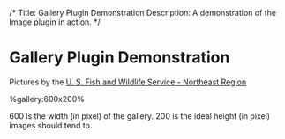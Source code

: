 /*
Title: Gallery Plugin Demonstration
Description: A demonstration of the Image plugin in action.
*/

Gallery Plugin Demonstration
==========================

Pictures by the [U. S. Fish and Wildlife Service - Northeast
Region](http://www.flickr.com/photos/usfwsnortheast/)

%gallery:600x200%

600 is the width (in pixel) of the gallery. 200 is the ideal height (in
pixel) images should tend to.